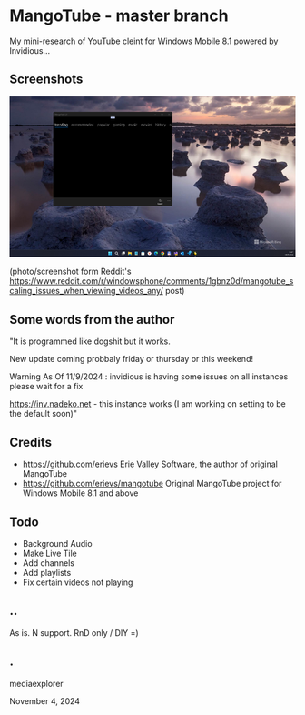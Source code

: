 # MangoTube - master branch

My mini-research of YouTube cleint for Windows Mobile 8.1 powered by Invidious...

## Screenshots
![](Images/shot01.png)

(photo/screenshot form Reddit's https://www.reddit.com/r/windowsphone/comments/1gbnz0d/mangotube_scaling_issues_when_viewing_videos_any/ post)

## Some words from the author

"It is programmed like dogshit but it works.

New update coming probbaly friday or thursday or this weekend! 

Warning As Of 11/9/2024 : invidious is having some issues on all instances please wait for a fix

https://inv.nadeko.net - this instance works (I am working on setting to be the default soon)"


## Credits
- https://github.com/erievs Erie Valley Software, the author of original MangoTube 
- https://github.com/erievs/mangotube Original MangoTube project for Windows Mobile 8.1 and above

## Todo
- Background Audio
- Make Live Tile
- Add channels
- Add playlists
- Fix certain videos not playing

## ..
As is. N support. RnD only / DIY =)

## .
mediaexplorer

November 4, 2024